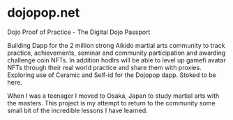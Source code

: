 # dojopop.net
Dojo Proof of Practice - The Digital Dojo Passport

Building Dapp for the 2 million strong Aikido martial arts community to track practice, achievements, seminar and community participation and awarding challenge coin NFTs. In addition hodlrs will be able to level up gamefi avatar NFTs through their real world practice and share them with proxies. Exploring use of Ceramic and Self-id for the Dojopop dapp. Stoked to be here.

When I was a teenager I moved to Osaka, Japan to study martial arts with the masters. This project is my attempt to return to the community some small bit of the incredible lessons I have learned. 
